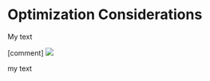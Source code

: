 # Optimization Considerations

My text 

[comment] ![](../assets/OWENS_Example_Figure_Building_Blocks.png)

my text